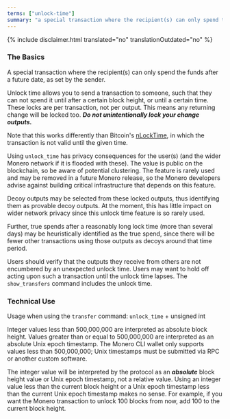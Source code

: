 ```yaml
---
terms: ["unlock-time"]
summary: "a special transaction where the recipient(s) can only spend the funds after a future date, as set by the sender"
---
```


{% include disclaimer.html translated="no" translationOutdated="no" %}

### The Basics

A special transaction where the recipient(s) can only spend the funds after a future date, as set by the sender.

Unlock time allows you to send a transaction to someone, such that they can not spend it until after a certain block height, or until a certain time. These locks are per transaction, not per output. This means any returning change will be locked too. ***Do not unintentionally lock your change outputs.***

Note that this works differently than Bitcoin's [nLockTime](https://en.bitcoin.it/wiki/NLockTime), in which the transaction is not valid until the given time.

Using `unlock_time` has privacy consequences for the user(s) (and the wider Monero network if it is flooded with these). The value is public on the blockchain, so be aware of potential clustering. The feature is rarely used and may be removed in a future Monero release, so the Monero developers advise against building critical infrastructure that depends on this feature. 

Decoy outputs may be selected from these locked outputs, thus identifying them as provable decoy outputs. At the moment, this has little impact on wider network privacy since this unlock time feature is so rarely used. 

Further, true spends after a reasonably long lock time (more than several days) may be heuristically identified as the true spend, since there will be fewer other transactions using those outputs as decoys around that time period.

Users should verify that the outputs they receive from others are not encumbered by an unexpected unlock time. Users may want to hold off acting upon such a transaction until the unlock time lapses. The `show_transfers` command includes the unlock time.

### Technical Use

Usage when using the `transfer` command: `unlock_time` + unsigned int

Integer values less than 500,000,000 are interpreted as absolute block height. Values greater than or equal to 500,000,000 are interpreted as an absolute Unix epoch timestamp. The Monero CLI wallet only supports values less than 500,000,000; Unix timestamps must be submitted via RPC or another custom software.

The integer value will be interpreted by the protocol as an ***absolute*** block height value or Unix epoch timestamp, not a relative value. Using an integer value less than the current block height or a Unix epoch timestamp less than the current Unix epoch timestamp makes no sense. For example, if you want the Monero transaction to unlock 100 blocks from now, add 100 to the current block height.
